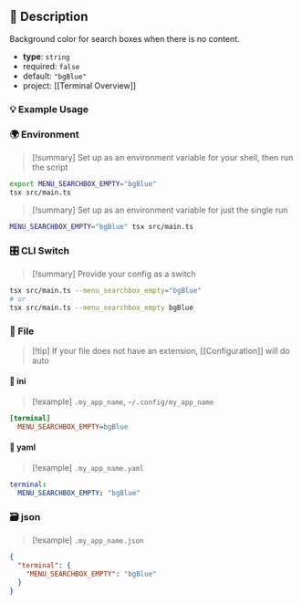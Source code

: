 ## 📜 Description

Background color for search boxes when there is no content.

- **type**: `string`
- required: `false`
- default: `"bgBlue"`
- project: [[Terminal Overview]]

### 💡 Example Usage

### 🌍 Environment

> [!summary] Set up as an environment variable for your shell, then run the script
```bash
export MENU_SEARCHBOX_EMPTY="bgBlue"
tsx src/main.ts
```
> [!summary] Set up as an environment variable for just the single run

```bash
MENU_SEARCHBOX_EMPTY="bgBlue" tsx src/main.ts
```
### 🎛️ CLI Switch

> [!summary] Provide your config as a switch
```bash
tsx src/main.ts --menu_searchbox_empty="bgBlue"
# or
tsx src/main.ts --menu_searchbox_empty bgBlue
```
### 📁 File
> [!tip] If your file does not have an extension, [[Configuration]] will do auto
#### 📘 ini

> [!example] 
> `.my_app_name`, `~/.config/my_app_name`

```ini
[terminal]
  MENU_SEARCHBOX_EMPTY=bgBlue
```
#### 📄 yaml

> [!example]
> `.my_app_name.yaml`

```yaml
terminal:
  MENU_SEARCHBOX_EMPTY: "bgBlue"
```
### 🗃️ json

> [!example]
> `.my_app_name.json`

```json
{
  "terminal": {
    "MENU_SEARCHBOX_EMPTY": "bgBlue"
  }
}
```